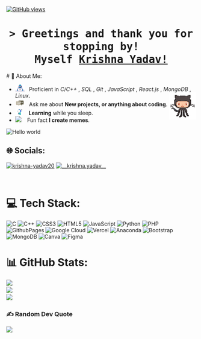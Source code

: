[![GitHub views](https://komarev.com/ghpvc/?username=YAKSHIT-22&label=Profile%20views&color=0e75b6&08style=flat)](https://github.com/krishna1?tab=followers)
<h1 align="center">
        <samp>&gt; Greetings and thank you for stopping by!<br> Myself
                <b><a target="_blank" href="">Krishna Yadav!</a></b>
        </samp>
</h1>
# 💫 About Me:

-  <img alt="GIF" src="https://github.com/krishna1584/krishna1584/blob/main/images/dev.gif?raw=true" width="25" /> &nbsp; Proficient in *C/C++* , *SQL* , *Git* , *JavaScript* , *React.js* , *MongoDB* , *Linux*. <img width="15%" align="right" alt="Github Image" src="https://github.com/challgua/challgua/blob/main/images/github.gif?raw=true" /><br>
- <img src="https://github.com/krishna1584/krishna1584/blob/main/images/message.gif?raw=true" width="25" />&nbsp;&nbsp; Ask me about **New projects, or anything about coding**. <br>
- <img src="https://github.com/krishna1584/krishna1584/blob/main/images/music.gif?raw=true" width="20" />&nbsp;&nbsp;&nbsp; **Learning** while you sleep. <br>
- <img src="https://github.com/krishna1584/krishna1584/blob/main/images/hyperkitty.gif?raw=true" width="20" />&nbsp;&nbsp;&nbsp; Fun fact **I create memes**. <br>



<img src="https://github.com/challgua/challgua/blob/main/images/coding.gif?raw=true" href="https://github.com/challgua" alt="Hello world" width="625"/> <br>

## 🌐 Socials:
<p align="left">
<a href="https://linkedin.com/in/krishna-yadav20" target="blank"><img align="center" src="https://raw.githubusercontent.com/rahuldkjain/github-profile-readme-generator/master/src/images/icons/Social/linked-in-alt.svg" alt="krishna-yadav20" height="30" width="40" /></a>
<a href="https://instagram.com/__krishna.yadav__" target="blank"><img align="center" src="https://raw.githubusercontent.com/rahuldkjain/github-profile-readme-generator/master/src/images/icons/Social/instagram.svg" alt="__krishna.yadav__" height="30" width="40" /></a>
</p><br>

# 💻 Tech Stack:
![C](https://img.shields.io/badge/c-%2300599C.svg?style=for-the-badge&logo=c&logoColor=white) ![C++](https://img.shields.io/badge/c++-%2300599C.svg?style=for-the-badge&logo=c%2B%2B&logoColor=white) ![CSS3](https://img.shields.io/badge/css3-%231572B6.svg?style=for-the-badge&logo=css3&logoColor=white) ![HTML5](https://img.shields.io/badge/html5-%23E34F26.svg?style=for-the-badge&logo=html5&logoColor=white) ![JavaScript](https://img.shields.io/badge/javascript-%23323330.svg?style=for-the-badge&logo=javascript&logoColor=%23F7DF1E) ![Python](https://img.shields.io/badge/python-3670A0?style=for-the-badge&logo=python&logoColor=ffdd54) ![PHP](https://img.shields.io/badge/php-%23777BB4.svg?style=for-the-badge&logo=php&logoColor=white) ![GithubPages](https://img.shields.io/badge/github%20pages-121013?style=for-the-badge&logo=github&logoColor=white) ![Google Cloud](https://img.shields.io/badge/GoogleCloud-%234285F4.svg?style=for-the-badge&logo=google-cloud&logoColor=white) ![Vercel](https://img.shields.io/badge/vercel-%23000000.svg?style=for-the-badge&logo=vercel&logoColor=white) ![Anaconda](https://img.shields.io/badge/Anaconda-%2344A833.svg?style=for-the-badge&logo=anaconda&logoColor=white) ![Bootstrap](https://img.shields.io/badge/bootstrap-%238511FA.svg?style=for-the-badge&logo=bootstrap&logoColor=white) ![MongoDB](https://img.shields.io/badge/MongoDB-%234ea94b.svg?style=for-the-badge&logo=mongodb&logoColor=white) ![Canva](https://img.shields.io/badge/Canva-%2300C4CC.svg?style=for-the-badge&logo=Canva&logoColor=white) ![Figma](https://img.shields.io/badge/figma-%23F24E1E.svg?style=for-the-badge&logo=figma&logoColor=white)

# 📊 GitHub Stats:
![](https://github-readme-stats.vercel.app/api?username=krishna1584&theme=radical&hide_border=false&include_all_commits=false&count_private=false)<br>
![](https://github-readme-streak-stats.herokuapp.com/?user=krishna1584&theme=radical&hide_border=false)<br>
![](https://github-readme-stats.vercel.app/api/top-langs/?username=krishna1584&theme=radical&hide_border=false&include_all_commits=false&count_private=false&layout=compact)
                                             
### ✍️ Random Dev Quote
![](https://quotes-github-readme.vercel.app/api?type=horizontal&theme=light)
